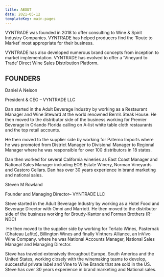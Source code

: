 ```yaml
---
title: ABOUT
date: 2021-05-12
templateKey: main-pages
---
```

<!--StartFragment-->

VYNTRADE was founded in 2018 to offer consulting to Wine & Spirit Industry Companies.​ VYNTRADE has helped producers find the ‘Route to Market’ most appropriate for their business.​



VYNTRADE has also developed numerous brand concepts from inception to market implementation.​ VYNTRADE has evolved to offer a ‘Vineyard to Trade’ Direct Wine Sales Distribution Platform.



## FOUNDERS​

Daniel A Nelson

President & CEO – VYNTRADE LLC​


Dan started in the Adult Beverage Industry by working as a Restaurant Manager and Wine Steward at the world renowned Bern’s Steak House. He then moved to the distributor side of the business working for Premier Beverage in Orlando Florida calling on A-list white table cloth restaurants and the top retail accounts.​



He then moved to the supplier side by working for Paterno Imports where he was promoted from District Manager to Divisional Manager to Regional Manager where he was responsible for over 100 distributors in 18 states.​



Dan then worked for several California wineries as East Coast Manager and National Sales Manager including EOS Estate Winery, Norman Vineyards and Castoro Cellars.​ Dan has over 30 years experience in brand marketing and national sales.​


Steven M Rowland

Founder and Managing Director– VYNTRADE LLC



Steve started in the Adult Beverage Industry by working as a Hotel Food and Beverage Director with Omni and Marriott. He then moved to the distributor side of the business working for Broudy-Kantor and Forman Brothers (R-NDC)​



​ He then moved to the supplier side by working for Terlato Wines, Pasternak (Chateau Lafite), Billington Wines and finally Vintners Alliance, an InVivo Wine Company. where he was National Accounts Manager, National Sales Manager and Managing Director.



Steve has traveled extensively throughout Europe, South America and the United States, working closely with the winemaking teams to develop, successful private label and Vine to Wine Brands that are sold in the US.​ ​ Steve has over 30 years experience in brand marketing and National sales.​



<!--EndFragment-->